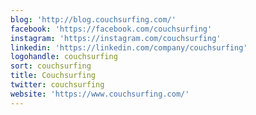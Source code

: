 ```yaml
---
blog: 'http://blog.couchsurfing.com/'
facebook: 'https://facebook.com/couchsurfing'
instagram: 'https://instagram.com/couchsurfing'
linkedin: 'https://linkedin.com/company/couchsurfing'
logohandle: couchsurfing
sort: couchsurfing
title: Couchsurfing
twitter: couchsurfing
website: 'https://www.couchsurfing.com/'
---
```

